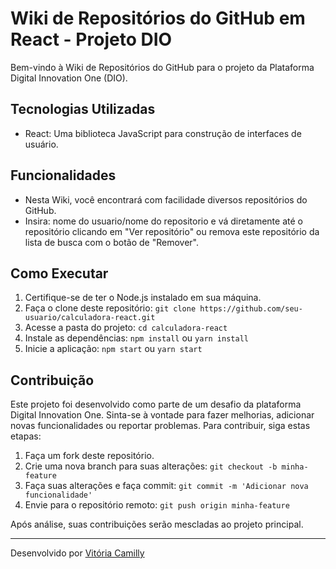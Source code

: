 # Wiki de Repositórios do GitHub em React - Projeto DIO

Bem-vindo à Wiki de Repositórios do GitHub para o projeto da Plataforma Digital Innovation One (DIO).

## Tecnologias Utilizadas

- React: Uma biblioteca JavaScript para construção de interfaces de usuário.

## Funcionalidades

- Nesta Wiki, você encontrará com facilidade diversos repositórios do GitHub.
- Insira: nome do usuario/nome do repositorio e vá diretamente até o repositório clicando em "Ver repositório" ou remova este repositório da lista de busca com o botão de "Remover".

## Como Executar

1. Certifique-se de ter o Node.js instalado em sua máquina.
2. Faça o clone deste repositório: `git clone https://github.com/seu-usuario/calculadora-react.git`
3. Acesse a pasta do projeto: `cd calculadora-react`
4. Instale as dependências: `npm install` ou `yarn install`
5. Inicie a aplicação: `npm start` ou `yarn start`

## Contribuição

Este projeto foi desenvolvido como parte de um desafio da plataforma Digital Innovation One. Sinta-se à vontade para fazer melhorias, adicionar novas funcionalidades ou reportar problemas. Para contribuir, siga estas etapas:

1. Faça um fork deste repositório.
2. Crie uma nova branch para suas alterações: `git checkout -b minha-feature`
3. Faça suas alterações e faça commit: `git commit -m 'Adicionar nova funcionalidade'`
4. Envie para o repositório remoto: `git push origin minha-feature`

Após análise, suas contribuições serão mescladas ao projeto principal.

---

Desenvolvido por [Vitória Camilly](https://github.com/viccamy)
